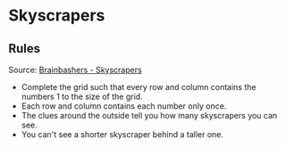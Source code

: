 # Skyscrapers

## Rules

Source: [Brainbashers - Skyscrapers](https://www.brainbashers.com/skyscrapershelp.asp)

- Complete the grid such that every row and column contains the numbers 1 to the size of the grid.
- Each row and column contains each number only once.
- The clues around the outside tell you how many skyscrapers you can see.
- You can't see a shorter skyscraper behind a taller one.

